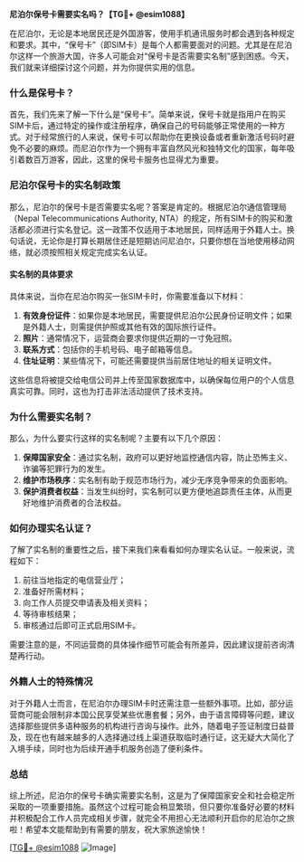 **尼泊尔保号卡需要实名吗？【TG💪+ @esim1088】**

在尼泊尔，无论是本地居民还是外国游客，使用手机通讯服务时都会遇到各种规定和要求。其中，“保号卡”（即SIM卡）是每个人都需要面对的问题。尤其是在尼泊尔这样一个旅游大国，许多人可能会对“保号卡是否需要实名制”感到困惑。今天，我们就来详细探讨这个问题，并为你提供实用的信息。

### 什么是保号卡？

首先，我们先来了解一下什么是“保号卡”。简单来说，保号卡就是指用户在购买SIM卡后，通过特定的操作或注册程序，确保自己的号码能够正常使用的一种方式。对于经常旅行的人来说，保号卡可以帮助你在更换设备或者重新激活号码时避免不必要的麻烦。而尼泊尔作为一个拥有丰富自然风光和独特文化的国家，每年吸引着数百万游客，因此，这里的保号卡服务也显得尤为重要。

### 尼泊尔保号卡的实名制政策

那么，尼泊尔的保号卡是否需要实名呢？答案是肯定的。根据尼泊尔通信管理局（Nepal Telecommunications Authority, NTA）的规定，所有SIM卡的购买和激活都必须进行实名登记。这一政策不仅适用于本地居民，同样适用于外籍人士。换句话说，无论你是打算长期居住还是短期访问尼泊尔，只要你想在当地使用移动网络，就必须按照相关规定完成实名认证。

#### 实名制的具体要求

具体来说，当你在尼泊尔购买一张SIM卡时，你需要准备以下材料：

1. **有效身份证件**：如果你是本地居民，需要提供尼泊尔公民身份证明文件；如果是外籍人士，则需提供护照或其他有效的国际旅行证件。
2. **照片**：通常情况下，运营商会要求你提供近期的一寸免冠照。
3. **联系方式**：包括你的手机号码、电子邮箱等信息。
4. **住址证明**：某些情况下，可能还需要提供当前居住地址的相关证明文件。

这些信息将被提交给电信公司并上传至国家数据库中，以确保每位用户的个人信息真实可靠。同时，这也为打击非法活动提供了技术支持。

### 为什么需要实名制？

那么，为什么要实行这样的实名制呢？主要有以下几个原因：

1. **保障国家安全**：通过实名制，政府可以更好地监控通信内容，防止恐怖主义、诈骗等犯罪行为的发生。
2. **维护市场秩序**：实名制有助于规范市场行为，减少无序竞争带来的负面影响。
3. **保护消费者权益**：当发生纠纷时，实名制可以更方便地追踪责任主体，从而更好地维护消费者的合法权益。

### 如何办理实名认证？

了解了实名制的重要性之后，接下来我们来看看如何办理实名认证。一般来说，流程如下：

1. 前往当地指定的电信营业厅；
2. 准备好所需材料；
3. 向工作人员提交申请表及相关资料；
4. 等待审核结果；
5. 审核通过后即可正式启用SIM卡。

需要注意的是，不同运营商的具体操作细节可能会有所差异，因此建议提前咨询清楚再行动。

### 外籍人士的特殊情况

对于外籍人士而言，在尼泊尔办理SIM卡时还需注意一些额外事项。比如，部分运营商可能会限制非本国公民享受某些优惠套餐；另外，由于语言障碍等问题，建议选择那些提供多语种服务的机构进行咨询与操作。此外，随着电子签证制度日益普及，现在也有越来越多的人选择通过线上渠道获取临时通行证，这无疑大大简化了入境手续，同时也为后续开通手机服务创造了便利条件。

### 总结

综上所述，尼泊尔的保号卡确实需要实名制，这是为了保障国家安全和社会稳定所采取的一项重要措施。虽然这个过程可能会稍显繁琐，但只要你准备好必要的材料并积极配合工作人员完成相关步骤，就完全不用担心无法顺利开启你的尼泊尔之旅啦！希望本文能帮助到有需要的朋友，祝大家旅途愉快！

[[TG💪+ @esim1088](https://t.me/s/esim1088) ![Image](https://i.postimg.cc/4NQfJmqS/Snipaste-2025-05-13-00-14-12.png)]